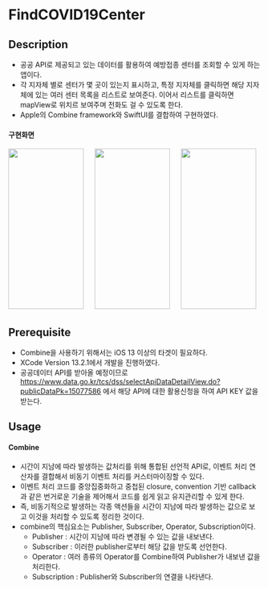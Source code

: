 # FindCOVID19Center
## Description
* 공공 API로 제공되고 있는 데이터를 활용하여 예방접종 센터를 조회할 수 있게 하는 앱이다.
* 각 지자체 별로 센터가 몇 곳이 있는지 표시하고, 특정 지자체를 클릭하면 해당 지자체에 있는 여러 센터 목록을 리스트로 보여준다. 이어서 리스트를 클릭하면 mapView로 위치르 보여주며 전화도 걸 수 있도록 한다.
* Apple의 Combine framework와 SwiftUI를 결합하여 구현하였다.
#### 구현화면
<img src="https://user-images.githubusercontent.com/62936197/161540735-6e83f41e-2387-4d8a-8512-85ac065a03e9.png" width="150" height="320"> 　
<img src="https://user-images.githubusercontent.com/62936197/161540741-58f701e6-4b72-47bb-b667-e2f92042b598.png" width="150" height="320"> 　
<img src="https://user-images.githubusercontent.com/62936197/161540749-55c8c00d-ac76-42b8-8cb2-c41f8b13ef46.png" width="150" height="320"> 　
## Prerequisite
* Combine을 사용하기 위해서는 iOS 13 이상의 타겟이 필요하다.
* XCode Version 13.2.1에서 개발을 진행하였다.
* 공공데이터 API를 받아올 예정이므로 https://www.data.go.kr/tcs/dss/selectApiDataDetailView.do?publicDataPk=15077586 에서 해당 API에 대한 활용신청을 하여 API KEY 값을 받는다.
## Usage
#### Combine
* 시간이 지남에 따라 발생하는 값처리를 위해 통합된 선언적 API로, 이벤트 처리 연산자를 결합해서 비동기 이벤트 처리를 커스터마이징할 수 있다.
* 이벤트 처리 코드를 중앙집중화하고 중첩된 closure, convention 기반 callback과 같은 번거로운 기술을 제어해서 코드를 쉽게 읽고 유지관리할 수 있게 한다.
* 즉, 비동기적으로 발생하는 각종 액션들을 시간이 지남에 따라 발생하는 값으로 보고 이것을 처리할 수 있도록 정리한 것이다. 
* combine의 핵심요소는 Publisher, Subscriber, Operator, Subscription이다.
	* Publisher : 시간이 지남에 따라 변경될 수 있는 값을 내보낸다.
	* Subscriber : 이러한 publisher로부터 해당 값을 받도록 선언한다.
	* Operator : 여러 종류의 Operator를 Combine하여 Publisher가 내보낸 값을 처리한다.
	* Subscription : Publisher와 Subscriber의 연결을 나타낸다.
